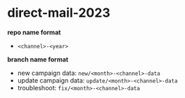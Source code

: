 # direct-mail-2023



**repo name format**

- `<channel>-<year>`

**branch name format**
<br/>
- new campaign data: `new/<month>-<channel>-data` <br/>
- update campaign data: `update/<month>-<channel>-data` <br/>
- troubleshoot: `fix/<month>-<channel>-data`
